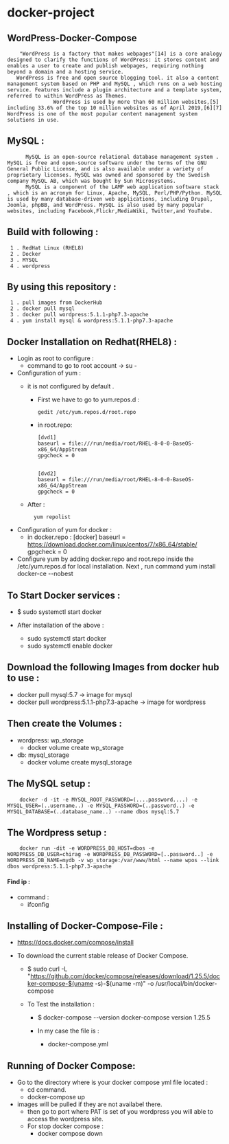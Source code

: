 # docker-project

## WordPress-Docker-Compose
        "WordPress is a factory that makes webpages"[14] is a core analogy designed to clarify the functions of WordPress: it stores content and enables a user to create and publish webpages, requiring nothing beyond a domain and a hosting service.
       WordPress is free and open source blogging tool. it also a content management system based on PHP and MySQL , which runs on a web hosting service. Features include a plugin architecture and a template system, referred to within WordPress as Themes.
                   WordPress is used by more than 60 million websites,[5] including 33.6% of the top 10 million websites as of April 2019,[6][7] WordPress is one of the most popular content management system solutions in use.
          
## MySQL :          
          MySQL is an open-source relational database management system . MySQL is free and open-source software under the terms of the GNU General Public License, and is also available under a variety of proprietary licenses. MySQL was owned and sponsored by the Swedish company MySQL AB, which was bought by Sun Microsystems.
          MySQL is a component of the LAMP web application software stack , which is an acronym for Linux, Apache, MySQL, Perl/PHP/Python. MySQL is used by many database-driven web applications, including Drupal, Joomla, phpBB, and WordPress. MySQL is also used by many popular websites, including Facebook,Flickr,MediaWiki, Twitter,and YouTube.
                  
## Build with following :
     1 . RedHat Linux (RHEL8)
     2 . Docker
     3 . MYSQL
     4 . wordpress
## By using this repository :
     1 . pull images from DockerHub
     2 . docker pull mysql
     3 . docker pull wordpress:5.1.1-php7.3-apache
     4 . yum install mysql & wordpress:5.1.1-php7.3-apache
     
## Docker Installation on Redhat(RHEL8) :
  - Login as root to configure :
    - command to go to root account -> su -
  - Configuration of yum :
    - it is not configured by default .
      - First we have to go to yum.repos.d :
           
            gedit /etc/yum.repos.d/root.repo
      - in root.repo:
      
            [dvd1]
            baseurl = file:///run/media/root/RHEL-8-0-0-BaseOS-x86_64/AppStream
            gpgcheck = 0


            [dvd2]
            baseurl = file:///run/media/root/RHEL-8-0-0-BaseOS-x86_64/AppStream
            gpgcheck = 0
    - After : 
       
            yum repolist
            
  - Configuration of yum for docker : 
    - in docker.repo :
            [docker]
            baseurl = https://download.docker.com/linux/centos/7/x86_64/stable/
            gpgcheck = 0
  - Configure yum by adding docker.repo and root.repo inside the /etc/yum.repos.d for local installation.
    Next , run command yum install docker-ce --nobest
## To Start Docker services :
  - $ sudo systemctl start docker
   
  - After installation of the above :
    - sudo systemctl start docker
    - sudo systemctl enable docker
## Download the following Images from docker hub to use :
  - docker pull mysql:5.7 -> image for mysql
  - docker pull wordpress:5.1.1-php7.3-apache -> image for wordpress
## Then create the Volumes :
  - wordpress: wp_storage
    - docker volume create wp_storage
  - db: mysql_storage
    - docker volume create mysql_storage
## The MySQL setup :
        docker -d -it -e MYSQL_ROOT_PASSWORD=(....password....) -e MYSQL_USER=(..username..) -e MYSQL_PASSWORD=(..password..) -e MYSQL_DATABASE=(..database_name..) --name dbos mysql:5.7
        
## The Wordpress setup : 
        docker run -dit -e WORDPRESS_DB_HOST=dbos -e WORDPRESS_DB_USER=chirag -e WORDPRESS_DB_PASSWORD=[..password..] -e WORDPRESS_DB_NAME=mydb -v wp_storage:/var/www/html --name wpos --link dbos wordpress:5.1.1-php7.3-apache
   
#### Find ip :
  - command :
    - ifconfig
        
## Installing of Docker-Compose-File :
  - https://docs.docker.com/compose/install
        
  - To download the current stable release of Docker Compose.
    - $ sudo curl -L "https://github.com/docker/compose/releases/download/1.25.5/docker-compose-$(uname -s)-$(uname -m)" -o      /usr/local/bin/docker-compose
                
    - To Test the installation :
      - $ docker-compose --version docker-compose version 1.25.5
                
      - In my case the file is :
        - docker-compose.yml        
                
## Running of Docker Compose:                
  - Go to the directory where is your docker compose yml file located :
    - cd command.
    - docker-compose up
  - images will be pulled if they are not availabel there.         
    - then go to port where PAT is set of you wordpress you will able to access the wordpress site.
    - For stop docker compose :
      - docker compose down
      
      
                     
